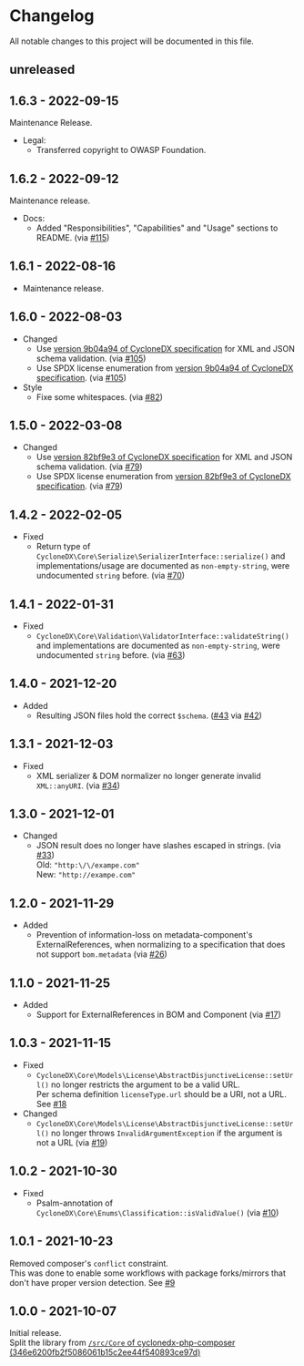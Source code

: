 # Changelog

All notable changes to this project will be documented in this file.

## unreleased

## 1.6.3 - 2022-09-15

Maintenance Release.

* Legal:
  * Transferred copyright to OWASP Foundation.

## 1.6.2 - 2022-09-12

Maintenance release.

* Docs:
  * Added "Responsibilities", "Capabilities" and "Usage" sections to README. (via [#115])

[#115]: https://github.com/CycloneDX/cyclonedx-php-library/pull/115

## 1.6.1 - 2022-08-16

* Maintenance release.

## 1.6.0 - 2022-08-03

* Changed
  * Use [version 9b04a94 of CycloneDX specification][CDX-specification#9b04a94474dfcabafe7d3a9f8db6c7e5eb868adb]
    for XML and JSON schema validation. (via [#105])
  * Use SPDX license enumeration from
    [version 9b04a94 of CycloneDX specification][CDX-specification#9b04a94474dfcabafe7d3a9f8db6c7e5eb868adb].
    (via [#105])
* Style
  * Fixe some whitespaces. (via [#82])

[#82]: https://github.com/CycloneDX/cyclonedx-php-library/pull/82
[#105]: https://github.com/CycloneDX/cyclonedx-javascript-library/pull/105
[CDX-specification#9b04a94474dfcabafe7d3a9f8db6c7e5eb868adb]: https://github.com/CycloneDX/specification/tree/9b04a94474dfcabafe7d3a9f8db6c7e5eb868adb

## 1.5.0 - 2022-03-08

* Changed
  * Use [version 82bf9e3 of CycloneDX specification][CDX-specification#82bf9e30ba3fd6413e72a0e66adce2cdf3354f32]
    for XML and JSON schema validation. (via [#79])
  * Use SPDX license enumeration from
    [version 82bf9e3 of CycloneDX specification][CDX-specification#82bf9e30ba3fd6413e72a0e66adce2cdf3354f32].
    (via [#79])

[#79]: https://github.com/CycloneDX/cyclonedx-php-library/pull/79
[CDX-specification#82bf9e30ba3fd6413e72a0e66adce2cdf3354f32]: https://github.com/CycloneDX/specification/tree/82bf9e30ba3fd6413e72a0e66adce2cdf3354f32

## 1.4.2 - 2022-02-05

* Fixed
  * Return type of `CycloneDX\Core\Serialize\SerializerInterface::serialize()` and implementations/usage
    are documented as `non-empty-string`, were undocumented `string` before. (via [#70])

[#70]: https://github.com/CycloneDX/cyclonedx-php-library/pull/70

## 1.4.1 - 2022-01-31

* Fixed
  * `CycloneDX\Core\Validation\ValidatorInterface::validateString()` and implementations
    are documented as `non-empty-string`, were undocumented `string` before. (via [#63])

[#63]: https://github.com/CycloneDX/cyclonedx-php-library/pull/63

## 1.4.0 - 2021-12-20

* Added
  * Resulting JSON files hold the correct `$schema`. ([#43] via [#42])

[#43]: https://github.com/CycloneDX/cyclonedx-php-library/issues/43
[#42]: https://github.com/CycloneDX/cyclonedx-php-library/pull/42

## 1.3.1 - 2021-12-03

* Fixed
  * XML serializer & DOM normalizer no longer generate invalid `XML::anyURI`. (via [#34])

[#34]: https://github.com/CycloneDX/cyclonedx-php-library/pull/34

## 1.3.0 - 2021-12-01

* Changed
  * JSON result does no longer have slashes escaped in strings. (via [#33])  
    Old: `"http:\/\/exampe.com"`  
    New: `"http://exampe.com"`

[#33]: https://github.com/CycloneDX/cyclonedx-php-library/pull/27

## 1.2.0 - 2021-11-29

* Added
  * Prevention of information-loss on metadata-component's ExternalReferences,
    when normalizing to a specification that does not support `bom.metadata`
    (via [#26])

[#26]: https://github.com/CycloneDX/cyclonedx-php-library/pull/26

## 1.1.0 - 2021-11-25

* Added
  * Support for ExternalReferences in BOM and Component (via [#17])

[#17]: https://github.com/CycloneDX/cyclonedx-php-library/pull/17

## 1.0.3 - 2021-11-15

* Fixed
  * `CycloneDX\Core\Models\License\AbstractDisjunctiveLicense::setUrl()` no longer restricts the argument to be a valid URL.  
    Per schema definition `licenseType.url` should be a URI, not a URL.
    See [#18](https://github.com/CycloneDX/cyclonedx-php-library/issues/18)
* Changed
  * `CycloneDX\Core\Models\License\AbstractDisjunctiveLicense::setUrl()` no longer throws `InvalidArgumentException`
     if the argument is not a URL (via [#19])

[#19]: https://github.com/CycloneDX/cyclonedx-php-library/pull/19

## 1.0.2 - 2021-10-30

* Fixed
  * Psalm-annotation of `CycloneDX\Core\Enums\Classification::isValidValue()` (via [#10])

[#10]: https://github.com/CycloneDX/cyclonedx-php-library/pull/10

## 1.0.1 - 2021-10-23

Removed composer's `conflict` constraint.  
This was done to enable some workflows with package forks/mirrors that don't have proper version detection.
See [#9](https://github.com/CycloneDX/cyclonedx-php-library/pull/9)

## 1.0.0 - 2021-10-07

Initial release.  
Split the library from
[`/src/Core` of cyclonedx-php-composer (346e6200fb2f5086061b15c2ee44f540893ce97d)](https://github.com/CycloneDX/cyclonedx-php-composer/tree/346e6200fb2f5086061b15c2ee44f540893ce97d/src/Core)
